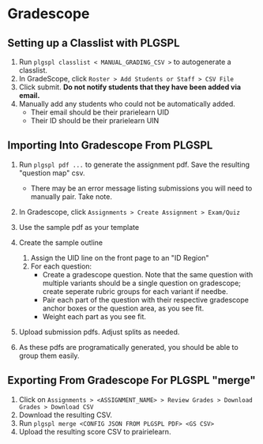 # Gradescope

## Setting up a Classlist with PLGSPL

1. Run `plgspl classlist < MANUAL_GRADING_CSV >` to autogenerate a classlist.
2. In GradeScope, click `Roster > Add Students or Staff > CSV File`
3. Click submit. **Do not notify students that they have been added via email.**
4. Manually add any students who could not be automatically added.
   - Their email should be their prarielearn UID
   - Their ID should be their prarielearn UIN

## Importing Into Gradescope From PLGSPL

1. Run `plgspl pdf ...` to generate the assignment pdf. Save the resulting "question map" csv.
   - There may be an error message listing submissions you will need to manually pair. Take note.
2. In Gradescope, click `Assignments > Create Assignment > Exam/Quiz`
3. Use the sample pdf as your template
4. Create the sample outline

   1. Assign the UID line on the front page to an "ID Region"
   2. For each question:
      - Create a gradescope question. Note that the same question with multiple variants should be a single question on gradescope; create seperate rubric groups for each variant if needbe.
      - Pair each part of the question with their respective gradescope anchor boxes or the question area, as you see fit.
      - Weight each part as you see fit.

5. Upload submission pdfs. Adjust splits as needed.
6. As these pdfs are programatically generated, you should be able to group them easily.

## Exporting From Gradescope For PLGSPL "merge"

1. Click on `Assignments > <ASSIGNMENT_NAME> > Review Grades > Download Grades > Download CSV`
2. Download the resulting CSV.
3. Run `plgspl merge <CONFIG JSON FROM PLGSPL PDF> <GS CSV>`
4. Upload the resulting score CSV to prairielearn.
